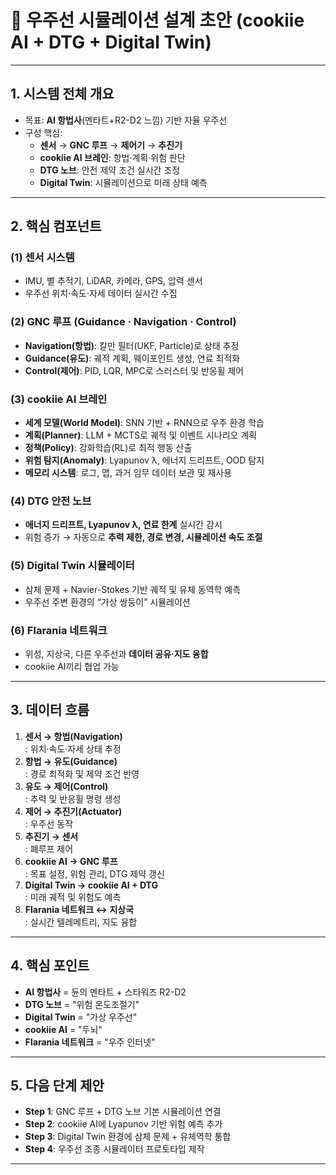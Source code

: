 # 🚀 우주선 시뮬레이션 설계 초안 (cookiie AI + DTG + Digital Twin)

---

## 1. 시스템 전체 개요
- 목표: **AI 항법사**(멘타트+R2-D2 느낌) 기반 자율 우주선
- 구성 핵심:
    - **센서** → **GNC 루프** → **제어기** → **추진기**
    - **cookiie AI 브레인**: 항법·계획·위험 판단
    - **DTG 노브**: 안전 제약 조건 실시간 조정
    - **Digital Twin**: 시뮬레이션으로 미래 상태 예측

---

## 2. 핵심 컴포넌트

### (1) **센서 시스템**
- IMU, 별 추적기, LiDAR, 카메라, GPS, 압력 센서
- 우주선 위치·속도·자세 데이터 실시간 수집

### (2) **GNC 루프 (Guidance · Navigation · Control)**
- **Navigation(항법)**: 칼만 필터(UKF, Particle)로 상태 추정
- **Guidance(유도)**: 궤적 계획, 웨이포인트 생성, 연료 최적화
- **Control(제어)**: PID, LQR, MPC로 스러스터 및 반응휠 제어

### (3) **cookiie AI 브레인**
- **세계 모델(World Model)**: SNN 기반 + RNN으로 우주 환경 학습
- **계획(Planner)**: LLM + MCTS로 궤적 및 이벤트 시나리오 계획
- **정책(Policy)**: 강화학습(RL)로 최적 행동 산출
- **위험 탐지(Anomaly)**: Lyapunov λ, 에너지 드리프트, OOD 탐지
- **메모리 시스템**: 로그, 맵, 과거 임무 데이터 보관 및 재사용

### (4) **DTG 안전 노브**
- **에너지 드리프트, Lyapunov λ, 연료 한계** 실시간 감시
- 위험 증가 → 자동으로 **추력 제한, 경로 변경, 시뮬레이션 속도 조절**

### (5) **Digital Twin 시뮬레이터**
- 삼체 문제 + Navier-Stokes 기반 궤적 및 유체 동역학 예측
- 우주선 주변 환경의 “가상 쌍둥이” 시뮬레이션

### (6) **Flarania 네트워크**
- 위성, 지상국, 다른 우주선과 **데이터 공유·지도 융합**
- cookiie AI끼리 협업 가능

---

## 3. 데이터 흐름

1. **센서 → 항법(Navigation)**  
   : 위치·속도·자세 상태 추정
2. **항법 → 유도(Guidance)**  
   : 경로 최적화 및 제약 조건 반영
3. **유도 → 제어(Control)**  
   : 추력 및 반응휠 명령 생성
4. **제어 → 추진기(Actuator)**  
   : 우주선 동작
5. **추진기 → 센서**  
   : 폐루프 제어
6. **cookiie AI → GNC 루프**  
   : 목표 설정, 위험 관리, DTG 제약 갱신
7. **Digital Twin → cookiie AI + DTG**  
   : 미래 궤적 및 위험도 예측
8. **Flarania 네트워크 ↔ 지상국**  
   : 실시간 텔레메트리, 지도 융합

---

## 4. 핵심 포인트

- **AI 항법사** = 듄의 멘타트 + 스타워즈 R2-D2  
- **DTG 노브** = "위험 온도조절기"  
- **Digital Twin** = "가상 우주선"  
- **cookiie AI** = "두뇌"  
- **Flarania 네트워크** = "우주 인터넷"  

---

## 5. 다음 단계 제안

- **Step 1**: GNC 루프 + DTG 노브 기본 시뮬레이션 연결  
- **Step 2**: cookiie AI에 Lyapunov 기반 위험 예측 추가  
- **Step 3**: Digital Twin 환경에 삼체 문제 + 유체역학 통합  
- **Step 4**: 우주선 조종 시뮬레이터 프로토타입 제작

---
